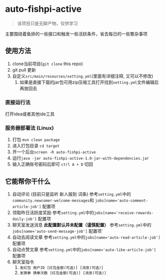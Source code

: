 # auto-fishpi-active

> 该项目只是无聊产物，仅供学习

主要围绕着鱼排的一些接口和触发一些活跃条件，省去每日的一些繁杂事项

## 使用方法

1. clone当前项目(`git clone` this repo)
2. git pull 更新
3. 自定义`src/main/resources/setting.yml`(里面有详细注释, 又可以不修改)
   1. 如果是直接下载的jar包可用zip压缩工具打开找到`setting.yml`文件编辑后再放回去

### 直接运行法

打开idea或者其他ide工具

### 服务器部署法 (Linux)

1. 打包 `mvn clean package`
2. 进入打包目录 `cd target`
3. 开一个后台`screen -R auto-fishpi-active`
4. 运行`java -jar auto-fishpi-active-1.0-jar-with-dependencies.jar`
5. 输入正确账号密码后即可 `ctrl A + D` 切回

## 它能帮你干什么

1. 自动评论 (目前只是监听 新人报到 词条) 参考`setting.yml`中的`community.newcomer-welcome-messages`和 `jobs[name='auto-comment-article-job']` 配置项
2. 领取昨日活跃度奖励 参考`setting.yml`中的`jobs[name='receive-rewards-daily-job']` 配置项
3. 聊天室发送消息 **此配置默认并未配置（谨慎配置）** 参考`setting.yml`中的`jobs[name='auto-send-message-job']` 配置项`
4. 自动去阅读文章 参考`setting.yml`中的`jobs[name='auto-read-article-job']` 配置项
5. 自动点赞文章 参考`setting.yml`中的`jobs[name='auto-like-article-job']` 配置项
6. 聊天室指令
   1. `发红包 用户ID [红包金额(可选)] [消息(可选)]`
   2. `发猜拳 猜拳次数 [红包金额(可选)] [消息(可选)]`